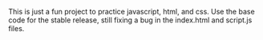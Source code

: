 This is just a fun project to practice javascript, html, and css. Use the base code for the stable release, still fixing a bug in the index.html and script.js files.

